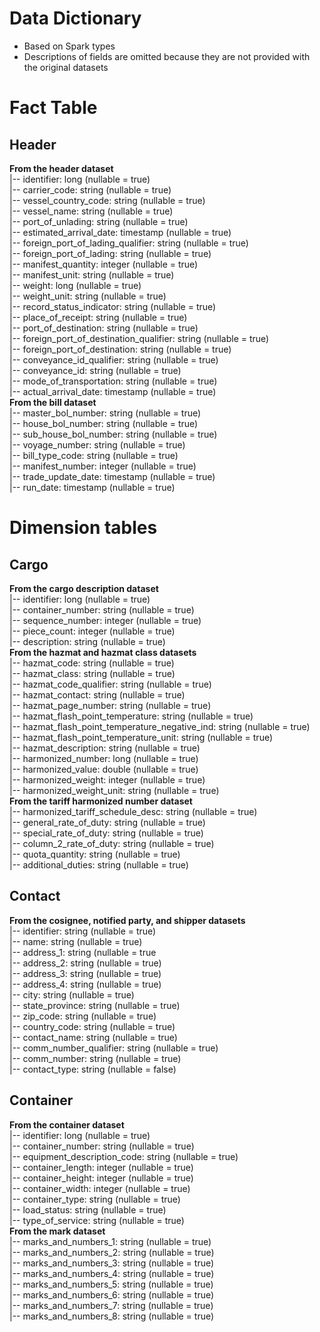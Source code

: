# Data Dictionary

- Based on Spark types
- Descriptions of fields are omitted because they are not provided with the original datasets

# Fact Table

## Header

**From the header dataset** \
 |-- identifier: long (nullable = true) \
 |-- carrier_code: string (nullable = true) \
 |-- vessel_country_code: string (nullable = true) \
 |-- vessel_name: string (nullable = true) \
 |-- port_of_unlading: string (nullable = true) \
 |-- estimated_arrival_date: timestamp (nullable = true) \
 |-- foreign_port_of_lading_qualifier: string (nullable = true) \
 |-- foreign_port_of_lading: string (nullable = true) \
 |-- manifest_quantity: integer (nullable = true) \
 |-- manifest_unit: string (nullable = true) \
 |-- weight: long (nullable = true) \
 |-- weight_unit: string (nullable = true) \
 |-- record_status_indicator: string (nullable = true) \
 |-- place_of_receipt: string (nullable = true) \
 |-- port_of_destination: string (nullable = true) \
 |-- foreign_port_of_destination_qualifier: string (nullable = true) \
 |-- foreign_port_of_destination: string (nullable = true) \
 |-- conveyance_id_qualifier: string (nullable = true) \
 |-- conveyance_id: string (nullable = true) \
 |-- mode_of_transportation: string (nullable = true) \
 |-- actual_arrival_date: timestamp (nullable = true) \
**From the bill dataset** \
 |-- master_bol_number: string (nullable = true) \
 |-- house_bol_number: string (nullable = true) \
 |-- sub_house_bol_number: string (nullable = true) \
 |-- voyage_number: string (nullable = true) \
 |-- bill_type_code: string (nullable = true) \
 |-- manifest_number: integer (nullable = true) \
 |-- trade_update_date: timestamp (nullable = true) \
 |-- run_date: timestamp (nullable = true)

# Dimension tables

## Cargo

**From the cargo description dataset**\
 |-- identifier: long (nullable = true) \
 |-- container_number: string (nullable = true) \
 |-- sequence_number: integer (nullable = true) \
 |-- piece_count: integer (nullable = true) \
 |-- description: string (nullable = true) \
**From the hazmat and hazmat class datasets** \
 |-- hazmat_code: string (nullable = true) \
 |-- hazmat_class: string (nullable = true) \
 |-- hazmat_code_qualifier: string (nullable = true) \
 |-- hazmat_contact: string (nullable = true) \
 |-- hazmat_page_number: string (nullable = true) \
 |-- hazmat_flash_point_temperature: string (nullable = true) \
 |-- hazmat_flash_point_temperature_negative_ind: string (nullable = true) \
 |-- hazmat_flash_point_temperature_unit: string (nullable = true) \
 |-- hazmat_description: string (nullable = true) \
 |-- harmonized_number: long (nullable = true) \
 |-- harmonized_value: double (nullable = true) \
 |-- harmonized_weight: integer (nullable = true) \
 |-- harmonized_weight_unit: string (nullable = true) \
**From the tariff harmonized number dataset** \
 |-- harmonized_tariff_schedule_desc: string (nullable = true) \
 |-- general_rate_of_duty: string (nullable = true) \
 |-- special_rate_of_duty: string (nullable = true) \
 |-- column_2_rate_of_duty: string (nullable = true) \
 |-- quota_quantity: string (nullable = true) \
 |-- additional_duties: string (nullable = true)

## Contact

**From the cosignee, notified party, and shipper datasets** \
 |-- identifier: string (nullable = true) \
 |-- name: string (nullable = true) \
 |-- address_1: string (nullable = true \
 |-- address_2: string (nullable = true) \
 |-- address_3: string (nullable = true) \
 |-- address_4: string (nullable = true) \
 |-- city: string (nullable = true) \
 |-- state_province: string (nullable = true) \
 |-- zip_code: string (nullable = true) \
 |-- country_code: string (nullable = true) \
 |-- contact_name: string (nullable = true) \
 |-- comm_number_qualifier: string (nullable = true) \
 |-- comm_number: string (nullable = true) \
 |-- contact_type: string (nullable = false)

## Container 

**From the container dataset** \
 |-- identifier: long (nullable = true) \
 |-- container_number: string (nullable = true) \
 |-- equipment_description_code: string (nullable = true) \
 |-- container_length: integer (nullable = true) \
 |-- container_height: integer (nullable = true) \
 |-- container_width: integer (nullable = true) \
 |-- container_type: string (nullable = true) \
 |-- load_status: string (nullable = true) \
 |-- type_of_service: string (nullable = true) \
**From the mark dataset** \
 |-- marks_and_numbers_1: string (nullable = true) \
 |-- marks_and_numbers_2: string (nullable = true) \
 |-- marks_and_numbers_3: string (nullable = true) \
 |-- marks_and_numbers_4: string (nullable = true) \
 |-- marks_and_numbers_5: string (nullable = true) \
 |-- marks_and_numbers_6: string (nullable = true) \
 |-- marks_and_numbers_7: string (nullable = true) \
 |-- marks_and_numbers_8: string (nullable = true)
